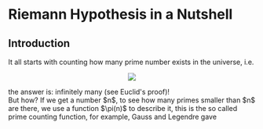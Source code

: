 # Riemann Hypothesis in a Nutshell

## Introduction
It all starts with counting how many prime number exists in the universe, i.e. 
<br/>
<p align="center"> <img src="https://user-images.githubusercontent.com/66701331/183228555-2b5ae855-09f6-41ae-8bc3-1329247683b8.png"> <p/>
the answer is: infinitely many (see Euclid's proof)!
<br/>
But how? If we get a number $n$, to see how many primes smaller than $n$ are there, we use a function $\pi(n)$ to describe it, this is the so called prime counting function, for example, Gauss and Legendre gave
